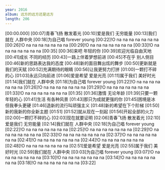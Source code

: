 ```yaml
---
year: 2016
album: 远方的远方还是远方
length: 206
---
```

[00:00.000]
[00:07]青春飞扬 散发着光
[00:10]爱是我们 无穷能量
[00:13]我们就在 人群中央
[00:18]为自己唱 forever young
[00:22]!O na na na na na na na
[00:26]!O na na na na na na na
[00:29]!O na na na na na na na
[00:33]!O na na na na na na na
[00:35]
[00:36]来吧 年轻的你
[00:39]欢迎光临自由天地
[00:41]成长 不同的经历
[00:43]一路上伴着梦想前进
[00:45]不在乎 别人侧目
[00:46]新的思路表达我的态度
[00:48]新的面目舞出炫的舞步
[00:50]更新就是我们的天赋
[00:52]充满期待的眼睛
[00:56]让我更努力打拼
[01:00]一颗打不碎的心
[01:03]永远只向前进
[01:06]爱是希望 爱是光亮
[01:11]属于我们 美好时光
[01:14]我们就在 人群中央
[01:18]为自己唱 forever young
[01:22]!O na na na na na na na
[01:26]!O na na na na na na na
[01:29]!O na na na na na na na
[01:33]!O na na na na na na na
[01:35]
[01:36]激情 无论年龄
[01:39]只要一颗年轻的心
[01:41]生活 有各种风景
[01:43]那只为成就更强的你
[01:45]困境是冰 但我拳头更硬
[01:46]造新的流行叫顽强主义
[01:48]新的希望在下个阶梯
[01:50]新的我新的你全新主题
[01:51]
[01:52]就从现在一刻起
[01:56]开起全部的火力
[02:00]一颗打不碎的心
[02:03]现在就要证明
[02:06]青春飞扬 散发着光
[02:10]爱是我们 无穷能量
[02:14]我们就在 人群中央
[02:18]为自己唱 forever young
[02:22]!O na na na na na na na
[02:25]!O na na na na na na na
[02:29]!O na na na na na na na
[02:33]!O na na na na na na na
[02:37]!O na na na na na na na
[02:41]!O na na na na na na na
[02:44]!O na na na na na na na
[02:48]!O na na na na na na na
[02:51]爱是希望 爱是光亮
[02:55]属于我们 美好时光
[02:59]我们就在 人群中央
[03:03]为自己唱 forever young
[03:07]!O na na na na na na na
[03:10]!O na na na na na na na
[03:14]!O na na na na na na na
[03:18]!O na na na na na na na
[03:22]
